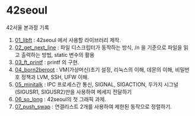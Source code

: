 # 42seoul
42서울 본과정 기록

1. [01_libft](https://github.com/oio337a/42seoul/tree/master/01_libft) : 42seoul 에서 사용할 라이브러리 제작. 
2. [02_get_next_line](https://github.com/oio337a/42seoul/tree/master/02_get_next_line) : 파일 디스크립터가 동작하는 방식, /n 을 기준으로 파일을 읽고 출력하는 방법, static 변수의 활용
3. [03_ft_printf](https://github.com/oio337a/42seoul/tree/master/03_ft_printf) : printf 의 구현.
4. [04_born2beroot](https://github.com/oio337a/42seoul/tree/master/04_born2beroot) : VM(가상머신)초기 설정, 리눅스의 이해, 데몬의 이해, 비밀번호 정책과 LVM, SSH, UFW 이해.
5. [05_minitalk](https://github.com/oio337a/42seoul/tree/master/05_minitalk) : IPC 프로세스간 통신, SIGNAL, SIGACTION, 두가지 시그널(SIGUSR1, SIGUSR2)만을 사용하여 메세지 전달하기
6. [06_so_long](https://github.com/oio337a/42seoul/tree/master/06_so_long) : 42seoul의 첫 그래픽 과제.
7. [07_push_swap](https://github.com/oio337a/42seoul/tree/master/07_push_swap) : 연결리스트 2개를 사용하여 제한된 동작으로 정렬하기.
